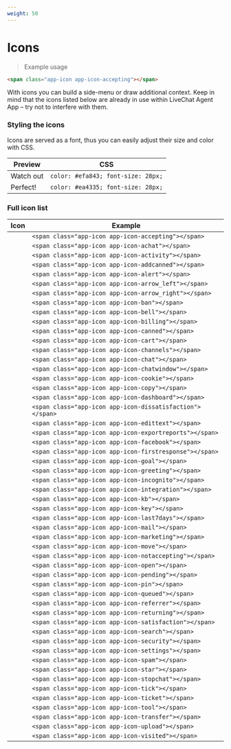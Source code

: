 ```yaml
---
weight: 50
---
```


# Icons

> Example usage

```html
<span class="app-icon app-icon-accepting"></span>
```

With icons you can build a side-menu or draw additional context. Keep in mind that the icons listed below are already in use within LiveChat Agent App – try not to interfere with them.

### Styling the icons

Icons are served as a font, thus you can easily adjust their size and color with CSS.

| Preview | CSS |
|------|---------|
| <span class="app-icon app-icon-alert yellow"></span> <span class="icon-label yellow">Watch out</span> | `color: #efa843; font-size: 28px;` |
| <span class="app-icon app-icon-satisfaction green"></span> <span class="icon-label green">Perfect!</span> | `color: #ea4335; font-size: 28px;` |



### Full icon list

| Icon | Example |
|------|---------|
| <span class="app-icon app-icon-accepting"></span> | `<span class="app-icon app-icon-accepting"></span>` |
| <span class="app-icon app-icon-achat"></span> | `<span class="app-icon app-icon-achat"></span>` |
| <span class="app-icon app-icon-activity"></span> | `<span class="app-icon app-icon-activity"></span>` |
| <span class="app-icon app-icon-addcanned"></span> | `<span class="app-icon app-icon-addcanned"></span>` |
| <span class="app-icon app-icon-alert"></span> | `<span class="app-icon app-icon-alert"></span>` |
| <span class="app-icon app-icon-arrow_left"></span> | `<span class="app-icon app-icon-arrow_left"></span>` |
| <span class="app-icon app-icon-arrow_right"></span> | `<span class="app-icon app-icon-arrow_right"></span>` |
| <span class="app-icon app-icon-ban"></span> | `<span class="app-icon app-icon-ban"></span>` |
| <span class="app-icon app-icon-bell"></span> | `<span class="app-icon app-icon-bell"></span>` |
| <span class="app-icon app-icon-billing"></span> | `<span class="app-icon app-icon-billing"></span>` |
| <span class="app-icon app-icon-canned"></span> | `<span class="app-icon app-icon-canned"></span>` |
| <span class="app-icon app-icon-cart"></span> | `<span class="app-icon app-icon-cart"></span>` |
| <span class="app-icon app-icon-channels"></span> | `<span class="app-icon app-icon-channels"></span>` |
| <span class="app-icon app-icon-chat"></span> | `<span class="app-icon app-icon-chat"></span>` |
| <span class="app-icon app-icon-chatwindow"></span> | `<span class="app-icon app-icon-chatwindow"></span>` |
| <span class="app-icon app-icon-cookie"></span> | `<span class="app-icon app-icon-cookie"></span>` |
| <span class="app-icon app-icon-copy"></span> | `<span class="app-icon app-icon-copy"></span>` |
| <span class="app-icon app-icon-dashboard"></span> | `<span class="app-icon app-icon-dashboard"></span>` |
| <span class="app-icon app-icon-dissatisfaction"></span> | `<span class="app-icon app-icon-dissatisfaction"></span>` |
| <span class="app-icon app-icon-edittext"></span> | `<span class="app-icon app-icon-edittext"></span>` |
| <span class="app-icon app-icon-exportreports"></span> | `<span class="app-icon app-icon-exportreports"></span>` |
| <span class="app-icon app-icon-facebook"></span> | `<span class="app-icon app-icon-facebook"></span>` |
| <span class="app-icon app-icon-firstresponse"></span> | `<span class="app-icon app-icon-firstresponse"></span>` |
| <span class="app-icon app-icon-goal"></span> | `<span class="app-icon app-icon-goal"></span>` |
| <span class="app-icon app-icon-greeting"></span> | `<span class="app-icon app-icon-greeting"></span>` |
| <span class="app-icon app-icon-incognito"></span> | `<span class="app-icon app-icon-incognito"></span>` |
| <span class="app-icon app-icon-integration"></span> | `<span class="app-icon app-icon-integration"></span>` |
| <span class="app-icon app-icon-kb"></span> | `<span class="app-icon app-icon-kb"></span>` |
| <span class="app-icon app-icon-key"></span> | `<span class="app-icon app-icon-key"></span>` |
| <span class="app-icon app-icon-last7days"></span> | `<span class="app-icon app-icon-last7days"></span>` |
| <span class="app-icon app-icon-mail"></span> | `<span class="app-icon app-icon-mail"></span>` |
| <span class="app-icon app-icon-marketing"></span> | `<span class="app-icon app-icon-marketing"></span>` |
| <span class="app-icon app-icon-move"></span> | `<span class="app-icon app-icon-move"></span>` |
| <span class="app-icon app-icon-notaccepting"></span> | `<span class="app-icon app-icon-notaccepting"></span>` |
| <span class="app-icon app-icon-open"></span> | `<span class="app-icon app-icon-open"></span>` |
| <span class="app-icon app-icon-pending"></span> | `<span class="app-icon app-icon-pending"></span>` |
| <span class="app-icon app-icon-pin"></span> | `<span class="app-icon app-icon-pin"></span>` |
| <span class="app-icon app-icon-queued"></span> | `<span class="app-icon app-icon-queued"></span>` |
| <span class="app-icon app-icon-referrer"></span> | `<span class="app-icon app-icon-referrer"></span>` |
| <span class="app-icon app-icon-returning"></span> | `<span class="app-icon app-icon-returning"></span>` |
| <span class="app-icon app-icon-satisfaction"></span> | `<span class="app-icon app-icon-satisfaction"></span>` |
| <span class="app-icon app-icon-search"></span> | `<span class="app-icon app-icon-search"></span>` |
| <span class="app-icon app-icon-security"></span> | `<span class="app-icon app-icon-security"></span>` |
| <span class="app-icon app-icon-settings"></span> | `<span class="app-icon app-icon-settings"></span>` |
| <span class="app-icon app-icon-spam"></span> | `<span class="app-icon app-icon-spam"></span>` |
| <span class="app-icon app-icon-star"></span> | `<span class="app-icon app-icon-star"></span>` |
| <span class="app-icon app-icon-stopchat"></span> | `<span class="app-icon app-icon-stopchat"></span>` |
| <span class="app-icon app-icon-tick"></span> | `<span class="app-icon app-icon-tick"></span>` |
| <span class="app-icon app-icon-ticket"></span> | `<span class="app-icon app-icon-ticket"></span>` |
| <span class="app-icon app-icon-tool"></span> | `<span class="app-icon app-icon-tool"></span>` |
| <span class="app-icon app-icon-transfer"></span> | `<span class="app-icon app-icon-transfer"></span>` |
| <span class="app-icon app-icon-upload"></span> | `<span class="app-icon app-icon-upload"></span>` |
| <span class="app-icon app-icon-visited"></span> | `<span class="app-icon app-icon-visited"></span>` |